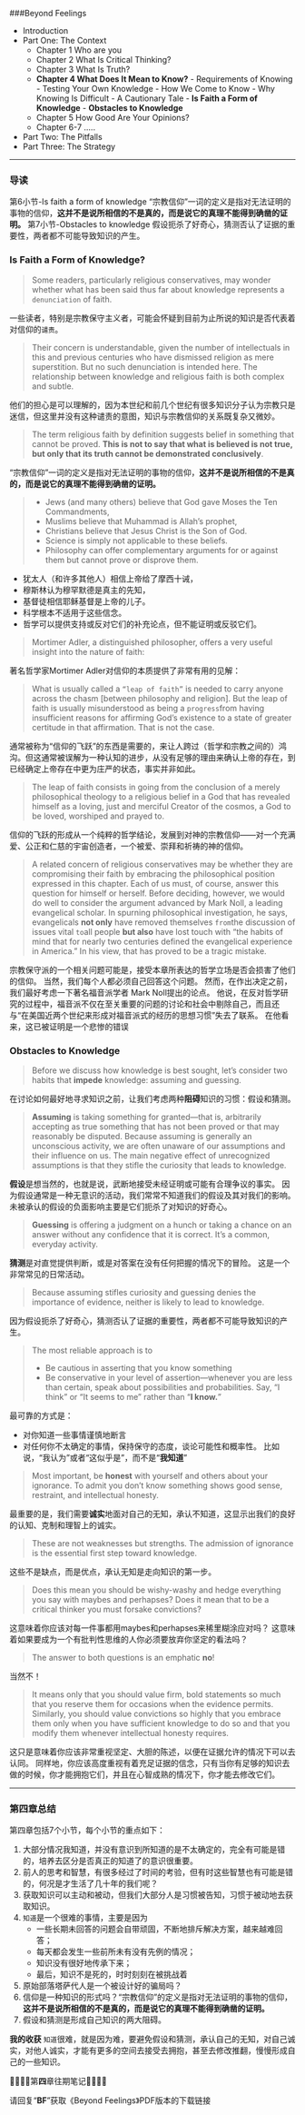 ###Beyond Feelings
- Introduction
- Part One: The Context
  - Chapter 1 Who are you
  - Chapter 2 What Is Critical Thinking?
  - Chapter 3 What Is Truth?
  - **Chapter 4 What Does It Mean to Know?**
        - Requirements of Knowing
        - Testing Your Own Knowledge
        - How We Come to Know
        - Why Knowing Is Difficult
        - A Cautionary Tale
        - **Is Faith a Form of Knowledge**
        - **Obstacles to Knowledge**
  - Chapter 5 How Good Are Your Opinions?
  - Chapter 6-7 .....
- Part Two: The Pitfalls
- Part Three: The Strategy
- - - - - 

### 导读
第6小节-Is faith a form of knowledge
“宗教信仰”一词的定义是指对无法证明的事物的信仰，**这并不是说所相信的不是真的，而是说它的真理不能得到确凿的证明。**
第7小节-Obstacles to knowledge
假设扼杀了好奇心，猜测否认了证据的重要性，两者都不可能导致知识的产生。

### Is Faith a Form of Knowledge? 
> Some readers, particularly religious conservatives, may wonder whether what has been said thus far about knowledge represents a `denunciation` of faith.

一些读者，特别是宗教保守主义者，可能会怀疑到目前为止所说的知识是否代表着对信仰的`谴责`。

> Their concern is understandable, given the number of intellectuals in this and previous centuries who have dismissed religion as mere superstition. 
> But no such denunciation is intended here. 
> The relationship between knowledge and religious faith is both complex and subtle.

他们的担心是可以理解的，因为本世纪和前几个世纪有很多知识分子认为宗教只是迷信，但这里并没有这种谴责的意图，知识与宗教信仰的关系既复杂又微妙。

> The term religious faith by definition suggests belief in something that cannot be proved. **This is not to say that what is believed is not true, but only that its truth cannot be demonstrated conclusively**.

“宗教信仰”一词的定义是指对无法证明的事物的信仰，**这并不是说所相信的不是真的，而是说它的真理不能得到确凿的证明。**

> * Jews (and many others) believe that God gave Moses the Ten Commandments, 
> * Muslims believe that Muhammad is Allah’s prophet, 
> * Christians believe that Jesus Christ is the Son of God. 
>* Science is simply not applicable to these beliefs. 
> * Philosophy can offer complementary arguments for or against them but cannot prove or disprove them.

* 犹太人（和许多其他人）相信上帝给了摩西十诫，
* 穆斯林认为穆罕默德是真主的先知，
* 基督徒相信耶稣基督是上帝的儿子。
* 科学根本不适用于这些信念。
* 哲学可以提供支持或反对它们的补充论点，但不能证明或反驳它们。

> Mortimer Adler, a distinguished philosopher, offers a very useful insight into the nature of faith:

著名哲学家Mortimer Adler对信仰的本质提供了非常有用的见解：

>What is usually called a `“leap of faith”` is needed to carry anyone across the chasm [between philosophy and religion]. 
>But the leap of faith is usually misunderstood as being a `progress`from having insufficient reasons for affirming God’s existence to a state of greater certitude in that affirmation. That is not the case. 

通常被称为“信仰的飞跃”的东西是需要的，来让人跨过（哲学和宗教之间的）鸿沟。但这通常被误解为一种认知的进步，从没有足够的理由来确认上帝的存在，到已经确定上帝存在中更为庄严的状态，事实并非如此。

>The leap of faith consists in going from the conclusion of a merely philosophical theology to a religious belief in a God that has revealed himself as a loving, just and merciful Creator of the cosmos, a God to be loved, worshiped and prayed to.

信仰的飞跃的形成从一个纯粹的哲学结论，发展到对神的宗教信仰——对一个充满爱、公正和仁慈的宇宙创造者，一个被爱、崇拜和祈祷的神的信仰。

> A related concern of religious conservatives may be whether they are compromising their faith by embracing the philosophical position expressed in this chapter. 
> Each of us must, of course, answer this question for himself or herself. 
> Before deciding, however, we would do well to consider the argument advanced by Mark Noll, a leading evangelical scholar. 
> In spurning philosophical investigation, he says, evangelicals **not only** have removed themselves `from`the discussion of issues vital `to`all people **but also** have lost touch with “the habits of mind that for nearly two centuries defined the evangelical experience in America.” 
> In his view, that has proved to be a tragic mistake.

宗教保守派的一个相关问题可能是，接受本章所表达的哲学立场是否会损害了他们的信仰。
当然，我们每个人都必须自己回答这个问题。
然而，在作出决定之前，我们最好考虑一下著名福音派学者 Mark Noll提出的论点。
他说，在反对哲学研究的过程中，福音派不仅在至关重要的问题的讨论和社会中剔除自己，而且还与“在美国近两个世纪来形成对福音派式的经历的思想习惯”失去了联系。
在他看来，这已被证明是一个悲惨的错误

### Obstacles to Knowledge
> Before we discuss how knowledge is best sought, let’s consider two habits that **impede** knowledge: assuming and guessing.

在讨论如何最好地寻求知识之前，让我们考虑两种**阻碍**知识的习惯：假设和猜测。

> **Assuming** is taking something for granted—that is, arbitrarily accepting as true something that has not been proved or that may reasonably be disputed.
> Because assuming is generally an unconscious activity, we are often unaware of our assumptions and their influence on us. The main negative effect of unrecognized assumptions is that they stifle the curiosity that leads to knowledge.

**假设**是想当然的，也就是说，武断地接受未经证明或可能有合理争议的事实。
因为假设通常是一种无意识的活动，我们常常不知道我们的假设及其对我们的影响。未被承认的假设的负面影响主要是它们扼杀了对知识的好奇心。

> **Guessing** is offering a judgment on a hunch or taking a chance on an answer without any confidence that it is correct. 
> It’s a common, everyday activity. 

**猜测**是对直觉提供判断，或是对答案在没有任何把握的情况下的冒险。
这是一个非常常见的日常活动。

> Because assuming stifles curiosity and guessing denies the importance of evidence, neither is likely to lead to knowledge. 

因为假设扼杀了好奇心，猜测否认了证据的重要性，两者都不可能导致知识的产生。

> The most reliable approach is to
>  * Be cautious in asserting that you know something
> * Be conservative in your level of assertion—whenever you are less than certain, speak about possibilities and probabilities. 
> Say, “I think” or “It seems to me” rather than “**I know.**”

最可靠的方式是：
* 对你知道一些事情谨慎地断言
* 对任何你不太确定的事情，保持保守的态度，谈论可能性和概率性。
比如说，“我认为”或者“这似乎是”，而不是“**我知道**”

> Most important, be **honest** with yourself and others about your ignorance. To admit you don’t know something shows good sense, restraint, and intellectual honesty.

最重要的是，我们需要**诚实**地面对自己的无知，承认不知道，这显示出我们的良好的认知、克制和理智上的诚实。

> These are not weaknesses but strengths. The admission of ignorance is the essential first step toward knowledge.

这些不是缺点，而是优点，承认无知是走向知识的第一步。

> Does this mean you should be wishy-washy and hedge everything you say with maybes and perhapses?
> Does it mean that to be a critical thinker you must forsake convictions?

这意味着你应该对每一件事都用maybes和perhapses来稀里糊涂应对吗？
这意味着如果要成为一个有批判性思维的人你必须要放弃你坚定的看法吗？

> The answer to both questions is an emphatic **no**! 

当然不！

> It means only that you should value firm, bold statements so much that you reserve them for occasions when the evidence permits. 
> Similarly, you should value convictions so highly that you embrace them only when you have sufficient knowledge to do so and that you modify them whenever intellectual honesty requires.

这只是意味着你应该非常重视坚定、大胆的陈述，以便在证据允许的情况下可以去认同。
同样地，你应该高度重视有着充足证据的信念，只有当你有足够的知识去做的时候，你才能拥抱它们，并且在心智成熟的情况下，你才能去修改它们。

- - - - - 
### 第四章总结
第四章包括7个小节，每个小节的重点如下：
1. 大部分情况我知道，并没有意识到所知道的是不太确定的，完全有可能是错的，培养去区分是否真正的知道了的意识很重要。
2. 前人的思考和智慧，有很多经过了时间的考验，但有时这些智慧也有可能是错的，何况是才生活了几十年的我们呢？
3. 获取知识可以主动和被动，但我们大部分人是习惯被告知，习惯于被动地去获取知识。
4. `知道`是一个很难的事情，主要是因为
    * 一些长期未回答的问题会自带顽固，不断地排斥解决方案，越来越难回答；
    * 每天都会发生一些前所未有没有先例的情况；
    * 知识没有很好地传承下来；
    * 最后，知识不是死的，时时刻刻在被挑战着
5. 原始部落塔萨代人是一个被设计好的骗局吗？
6. 信仰是一种知识的形式吗？“宗教信仰”的定义是指对无法证明的事物的信仰，**这并不是说所相信的不是真的，而是说它的真理不能得到确凿的证明。**
7. 假设和猜测是形成自己知识的两大阻碍。


**我的收获**
`知道`很难，就是因为难，要避免假设和猜测，承认自己的无知，对自己诚实，对他人诚实，才能有更多的空间去接受去拥抱，甚至去修改推翻，慢慢形成自己的一些知识。

📄📄📄📄第**四**章往期笔记📄📄📄📄

请回复“**BF**”获取《Beyond Feelings》PDF版本的下载链接
